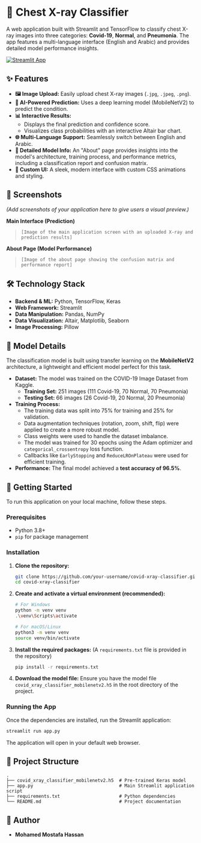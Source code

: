 # 🩻 Chest X-ray Classifier

A web application built with Streamlit and TensorFlow to classify chest X-ray images into three categories: **Covid-19**, **Normal**, and **Pneumonia**. The app features a multi-language interface (English and Arabic) and provides detailed model performance insights.

[![Streamlit App](https://static.streamlit.io/badges/streamlit_badge_black_white.svg)](https://your-streamlit-app-url.com)

## ✨ Features

*   **🖼️ Image Upload:** Easily upload chest X-ray images (`.jpg`, `.jpeg`, `.png`).
*   **🤖 AI-Powered Prediction:** Uses a deep learning model (MobileNetV2) to predict the condition.
*   **📊 Interactive Results:**
    *   Displays the final prediction and confidence score.
    *   Visualizes class probabilities with an interactive Altair bar chart.
*   **🌐 Multi-Language Support:** Seamlessly switch between English and Arabic.
*   **📘 Detailed Model Info:** An "About" page provides insights into the model's architecture, training process, and performance metrics, including a classification report and confusion matrix.
*   **🎨 Custom UI:** A sleek, modern interface with custom CSS animations and styling.

## 📸 Screenshots

*(Add screenshots of your application here to give users a visual preview.)*

**Main Interface (Prediction)**
> `[Image of the main application screen with an uploaded X-ray and prediction results]`

**About Page (Model Performance)**
> `[Image of the about page showing the confusion matrix and performance report]`

## 🛠️ Technology Stack

*   **Backend & ML:** Python, TensorFlow, Keras
*   **Web Framework:** Streamlit
*   **Data Manipulation:** Pandas, NumPy
*   **Data Visualization:** Altair, Matplotlib, Seaborn
*   **Image Processing:** Pillow

## 🧠 Model Details

The classification model is built using transfer learning on the **MobileNetV2** architecture, a lightweight and efficient model perfect for this task.

*   **Dataset:** The model was trained on the COVID-19 Image Dataset from Kaggle.
    *   **Training Set:** 251 images (111 Covid-19, 70 Normal, 70 Pneumonia)
    *   **Testing Set:** 66 images (26 Covid-19, 20 Normal, 20 Pneumonia)
*   **Training Process:**
    *   The training data was split into 75% for training and 25% for validation.
    *   Data augmentation techniques (rotation, zoom, shift, flip) were applied to create a more robust model.
    *   Class weights were used to handle the dataset imbalance.
    *   The model was trained for 30 epochs using the Adam optimizer and `categorical_crossentropy` loss function.
    *   Callbacks like `EarlyStopping` and `ReduceLROnPlateau` were used for efficient training.
*   **Performance:** The final model achieved a **test accuracy of 96.5%**.

## 🚀 Getting Started

To run this application on your local machine, follow these steps.

### Prerequisites

*   Python 3.8+
*   `pip` for package management

### Installation

1.  **Clone the repository:**
    ```bash
    git clone https://github.com/your-username/covid-xray-classifier.git
    cd covid-xray-classifier
    ```

2.  **Create and activate a virtual environment (recommended):**
    ```bash
    # For Windows
    python -m venv venv
    .\venv\Scripts\activate

    # For macOS/Linux
    python3 -m venv venv
    source venv/bin/activate
    ```

3.  **Install the required packages:**
    (A `requirements.txt` file is provided in the repository)
    ```bash
    pip install -r requirements.txt
    ```

4.  **Download the model file:**
    Ensure you have the model file `covid_xray_classifier_mobilenetv2.h5` in the root directory of the project.

### Running the App

Once the dependencies are installed, run the Streamlit application:

```bash
streamlit run app.py
```

The application will open in your default web browser.

## 📁 Project Structure

```
.
├── covid_xray_classifier_mobilenetv2.h5  # Pre-trained Keras model
├── app.py                                # Main Streamlit application script
├── requirements.txt                      # Python dependencies
└── README.md                             # Project documentation
```

## 👤 Author

*   **Mohamed Mostafa Hassan**